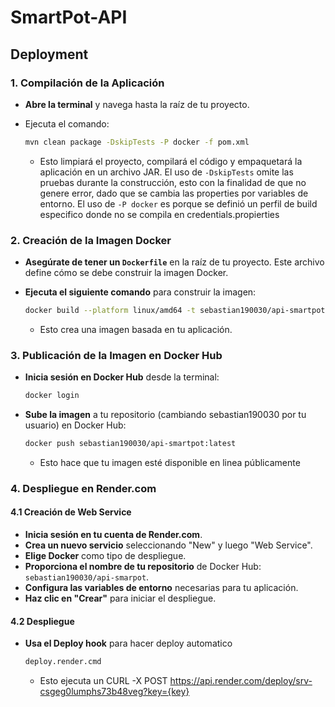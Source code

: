 # SmartPot-API

## Deployment

### 1. Compilación de la Aplicación

- **Abre la terminal** y navega hasta la raíz de tu proyecto.
- Ejecuta el comando:

  ```bash
  mvn clean package -DskipTests -P docker -f pom.xml
  ```

    - Esto limpiará el proyecto, compilará el código y empaquetará la aplicación en un archivo JAR. El uso de `-DskipTests` omite las pruebas durante la construcción, esto con la finalidad de que no genere error, dado que se cambia las properties por variables de entorno. El uso de `-P docker` es porque se definió un perfil de build especifico donde no se compila en credentials.propierties

### 2. Creación de la Imagen Docker

- **Asegúrate de tener un `Dockerfile`** en la raíz de tu proyecto. Este archivo define cómo se debe construir la imagen Docker.
- **Ejecuta el siguiente comando** para construir la imagen:

  ```bash
  docker build --platform linux/amd64 -t sebastian190030/api-smartpot:latest .
  ```

    - Esto crea una imagen basada en tu aplicación.

### 3. Publicación de la Imagen en Docker Hub

- **Inicia sesión en Docker Hub** desde la terminal:

  ```bash
  docker login
  ```

- **Sube la imagen** a tu repositorio (cambiando sebastian190030 por tu usuario) en Docker Hub:

  ```bash
  docker push sebastian190030/api-smartpot:latest
  ```

    - Esto hace que tu imagen esté disponible en linea públicamente

### 4. Despliegue en Render.com

#### 4.1 Creación de Web Service

- **Inicia sesión en tu cuenta de Render.com**.
- **Crea un nuevo servicio** seleccionando "New" y luego "Web Service".
- **Elige Docker** como tipo de despliegue.
- **Proporciona el nombre de tu repositorio** de Docker Hub: `sebastian190030/api-smarpot`.
- **Configura las variables de entorno** necesarias para tu aplicación.
- **Haz clic en "Crear"** para iniciar el despliegue.

#### 4.2 Despliegue
- **Usa el Deploy hook** para hacer deploy automatico

  ```bash
  deploy.render.cmd
  ```
  - Esto ejecuta un CURL -X POST https://api.render.com/deploy/srv-csgeg0lumphs73b48veg?key={key}
